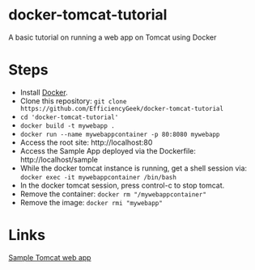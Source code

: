 # docker-tomcat-tutorial
A basic tutorial on running a web app on Tomcat using Docker

# Steps
* Install [Docker](https://docs.docker.com/install/).
* Clone this repository: `git clone https://github.com/EfficiencyGeek/docker-tomcat-tutorial`
* `cd 'docker-tomcat-tutorial'`
* `docker build -t mywebapp .`
* `docker run --name mywebappcontainer -p 80:8080 mywebapp`
* Access the root site: http://localhost:80
* Access the Sample App deployed via the Dockerfile: http://localhost/sample 
* While the docker tomcat instance is running, get a shell session via: `docker exec -it mywebappcontainer /bin/bash`
* In the docker tomcat session, press control-c to stop tomcat.
* Remove the container: `docker rm "/mywebappcontainer"`
* Remove the image: `docker rmi "mywebapp"`

# Links
[Sample Tomcat web app](https://tomcat.apache.org/tomcat-8.0-doc/appdev/sample/)
